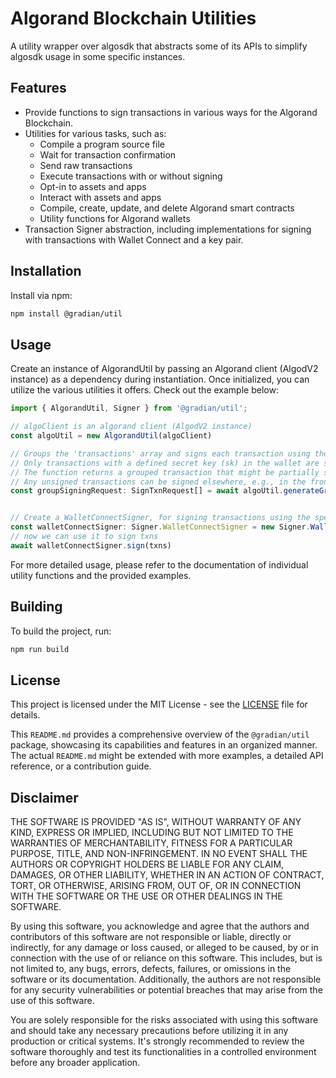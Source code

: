 # Algorand Blockchain Utilities

A utility wrapper over algosdk that abstracts some of its APIs to simplify algosdk usage in some specific instances.

## Features

- Provide functions to sign transactions in various ways for the Algorand Blockchain.
- Utilities for various tasks, such as:
  - Compile a program source file
  - Wait for transaction confirmation
  - Send raw transactions
  - Execute transactions with or without signing
  - Opt-in to assets and apps
  - Interact with assets and apps
  - Compile, create, update, and delete Algorand smart contracts
  - Utility functions for Algorand wallets
- Transaction Signer abstraction, including implementations for signing with transactions with Wallet Connect and a key pair.

## Installation

Install via npm:

```bash
npm install @gradian/util
```

## Usage

Create an instance of AlgorandUtil by passing an Algorand client (AlgodV2 instance) as a dependency during instantiation. Once initialized, you can utilize the various utilities it offers. Check out the example below:

```javascript
import { AlgorandUtil, Signer } from '@gradian/util';

// algoClient is an algorand client (AlgodV2 instance)
const algoUtil = new AlgorandUtil(algoClient)

// Groups the 'transactions' array and signs each transaction using the associated wallet from the 'wallets' array (of type FalseyWallet[]).
// Only transactions with a defined secret key (sk) in the wallet are signed.
// The function returns a grouped transaction that might be partially signed. 
// Any unsigned transactions can be signed elsewhere, e.g., in the frontend using WalletConnect.
const groupSigningRequest: SignTxnRequest[] = await algoUtil.generateGroupTransactionSigningRequest(transactions, wallets)


// Create a WalletConnectSigner, for signing transactions using the specified WalletConnect connector instance (connected wallet) with the 'sign' function
const walletConnectSigner: Signer.WalletConnectSigner = new Signer.WalletConnectSigner(algoClient, walletConnect.connector)
// now we can use it to sign txns
await walletConnectSigner.sign(txns)
```

For more detailed usage, please refer to the documentation of individual utility functions and the provided examples.

## Building

To build the project, run:

```bash
npm run build
```

## License

This project is licensed under the MIT License - see the [LICENSE](./LICENSE) file for details.


This `README.md` provides a comprehensive overview of the `@gradian/util` package, showcasing its capabilities and features in an organized manner. The actual `README.md` might be extended with more examples, a detailed API reference, or a contribution guide.

## Disclaimer

THE SOFTWARE IS PROVIDED "AS IS", WITHOUT WARRANTY OF ANY KIND, EXPRESS OR IMPLIED, INCLUDING BUT NOT LIMITED TO THE WARRANTIES OF MERCHANTABILITY, FITNESS FOR A PARTICULAR PURPOSE, TITLE, AND NON-INFRINGEMENT. IN NO EVENT SHALL THE AUTHORS OR COPYRIGHT HOLDERS BE LIABLE FOR ANY CLAIM, DAMAGES, OR OTHER LIABILITY, WHETHER IN AN ACTION OF CONTRACT, TORT, OR OTHERWISE, ARISING FROM, OUT OF, OR IN CONNECTION WITH THE SOFTWARE OR THE USE OR OTHER DEALINGS IN THE SOFTWARE.

By using this software, you acknowledge and agree that the authors and contributors of this software are not responsible or liable, directly or indirectly, for any damage or loss caused, or alleged to be caused, by or in connection with the use of or reliance on this software. This includes, but is not limited to, any bugs, errors, defects, failures, or omissions in the software or its documentation. Additionally, the authors are not responsible for any security vulnerabilities or potential breaches that may arise from the use of this software.

You are solely responsible for the risks associated with using this software and should take any necessary precautions before utilizing it in any production or critical systems. It's strongly recommended to review the software thoroughly and test its functionalities in a controlled environment before any broader application.
